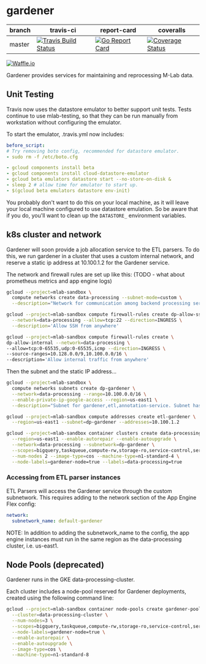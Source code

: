 # gardener
| branch | travis-ci | report-card | coveralls |
|--------|-----------|-----------|-------------|
| master | [![Travis Build Status](https://travis-ci.org/m-lab/etl-gardener.svg?branch=master)](https://travis-ci.org/m-lab/etl-gardener) | [![Go Report Card](https://goreportcard.com/badge/github.com/m-lab/etl-gardener)](https://goreportcard.com/report/github.com/m-lab/etl-gardener) | [![Coverage Status](https://coveralls.io/repos/m-lab/etl-gardener/badge.svg?branch=master)](https://coveralls.io/github/m-lab/etl-gardener?branch=master) |

[![Waffle.io](https://badge.waffle.io/m-lab/etl-gardener.svg?title=Ready)](http://waffle.io/m-lab/etl-gardener)

Gardener provides services for maintaining and reprocessing M-Lab data.

## Unit Testing

Travis now uses the datastore emulator to better support unit tests.
Tests continue to use mlab-testing, so that they can be run manually from
workstation without configuring the emulator.

To start the emulator, .travis.yml now includes:

```yaml
before_script:
# Try removing boto config, recommended for datastore emulator.
- sudo rm -f /etc/boto.cfg

- gcloud components install beta
- gcloud components install cloud-datastore-emulator
- gcloud beta emulators datastore start --no-store-on-disk &
- sleep 2 # allow time for emulator to start up.
- $(gcloud beta emulators datastore env-init)
```

You probably don't want to do this on your local machine, as it will leave
your local machine configured to use datastore emulation.  So be aware
that if you do, you'll want to clean up the `DATASTORE_` environment variables.


## k8s cluster and network

Gardener will soon provide a job allocation service to the ETL parsers.  To do
this, we run gardener in a cluster that uses a custom internal network, and
reserve a static ip address at 10.100.1.2 for the Gardener service.

The network and firewall rules are set up like this:
(TODO - what about prometheus metrics and app engine logs)

```bash
gcloud --project=mlab-sandbox \
  compute networks create data-processing --subnet-mode=custom \
  --description="Network for communication among backend processing services."

gcloud --project=mlab-sandbox compute firewall-rules create dp-allow-ssh \
  --network=data-processing --allow=tcp:22 --direction=INGRESS \
  --description='Allow SSH from anywhere'

gcloud --project=mlab-sandbox compute firewall-rules create \
dp-allow-internal --network=data-processing \
--allow=tcp:0-65535,udp:0-65535,icmp --direction=INGRESS \
--source-ranges=10.128.0.0/9,10.100.0.0/16 \
--description='Allow internal traffic from anywhere'

```

Then the subnet and the static IP address...

```bash
gcloud --project=mlab-sandbox \
  compute networks subnets create dp-gardener \
  --network=data-processing --range=10.100.0.0/16 \
  --enable-private-ip-google-access --region=us-east1 \
  --description="Subnet for gardener,etl,annotation-service. Subnet has the same name and address range across projects, but each is in a distinct (data-processing) VPC network."
```

```bash
gcloud --project=mlab-sandbox compute addresses create etl-gardener \
  --region=us-east1 --subnet=dp-gardener --addresses=10.100.1.2
```

```bash
gcloud --project=mlab-sandbox container clusters create data-processing \
  --region=us-east1 --enable-autorepair --enable-autoupgrade \
  --network=data-processing --subnetwork=dp-gardener \
  --scopes=bigquery,taskqueue,compute-rw,storage-ro,service-control,service-management,datastore \
  --num-nodes 2 --image-type=cos --machine-type=n1-standard-4 \
  --node-labels=gardener-node=true --labels=data-processing=true
```

### Accessing from ETL parser instances

ETL Parsers will access the Gardener service through the custom subnetwork.  This requires adding to the network section of the App Engine Flex config:

```yaml
network:
  subnetwork_name: default-gardener
```

NOTE: In addition to adding the subnetwork_name to the config, the app engine
instances must run in the same region as the data-processing cluster, i.e.
us-east1.

## Node Pools (deprecated)

Gardener runs in the GKE data-processing-cluster.

Each cluster includes a node-pool reserved for Gardener deployments, created
using the following command line:

```bash
gcloud --project=mlab-sandbox container node-pools create gardener-pool \
  --cluster=data-processing-cluster \
  --num-nodes=3 \
  --scopes=bigquery,taskqueue,compute-rw,storage-ro,service-control,service-management,datastore \
  --node-labels=gardener-node=true \
  --enable-autorepair \
  --enable-autoupgrade \
  --image-type=cos \
  --machine-type=n1-standard-8
```
